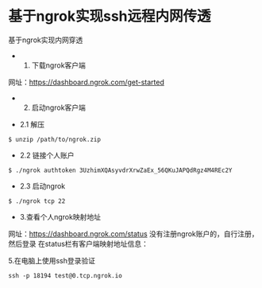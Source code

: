 # 基于ngrok实现ssh远程内网传透

基于ngrok实现内网穿透

* 1. 下载ngrok客户端

网址：https://dashboard.ngrok.com/get-started

* 2. 启动ngrok客户端

 * 2.1 解压

```
$ unzip /path/to/ngrok.zip
```

 * 2.2 链接个人账户

```
$ ./ngrok authtoken 3UzhimXQAsyvdrXrwZaEx_56QKuJAPQdRgz4M4REc2Y
```

 * 2.3 启动ngrok

```
$ ./ngrok tcp 22
```

* 3.查看个人ngrok映射地址

网址：https://dashboard.ngrok.com/status
没有注册ngrok账户的，自行注册，然后登录
在status栏有客户端映射地址信息：

5.在电脑上使用ssh登录验证

```
ssh -p 18194 test@0.tcp.ngrok.io
```
